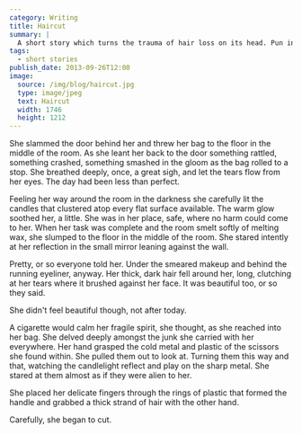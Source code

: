 ```yaml
---
category: Writing
title: Haircut
summary: |
  A short story which turns the trauma of hair loss on its head. Pun intended.
tags: 
  - short stories
publish_date: 2013-09-26T12:00
image:
  source: /img/blog/haircut.jpg
  type: image/jpeg
  text: Haircut
  width: 1746
  height: 1212
---
```


She slammed the door behind her and threw her bag to the floor in the middle of the room. As she leant her back to the door something rattled, something crashed, something smashed in the gloom as the bag rolled to a stop. She breathed deeply, once, a great sigh, and let the tears flow from her eyes. The day had been less than perfect.

Feeling her way around the room in the darkness she carefully lit the candles that clustered atop every flat surface available. The warm glow soothed her, a little. She was in her place, safe, where no harm could come to her. When her task was complete and the room smelt softly of melting wax, she slumped to the floor in the middle of the room. She stared intently at her reflection in the small mirror leaning against the wall.

Pretty, or so everyone told her. Under the smeared make­up and behind the running eye­liner, anyway. Her thick, dark hair fell around her, long, clutching at her tears where it brushed against her face. It was beautiful too, or so they said.

She didn't feel beautiful though, not after today.

A cigarette would calm her fragile spirit, she thought, as she reached into her bag. She delved deeply amongst the junk she carried with her everywhere. Her hand grasped the cold metal and plastic of the scissors she found within. She pulled them out to look at. Turning them this way and that, watching the candlelight reflect and play on the sharp metal. She stared at them almost as if they were alien to her.

She placed her delicate fingers through the rings of plastic that formed the handle and grabbed a thick strand of hair with the other hand.

Carefully, she began to cut.
